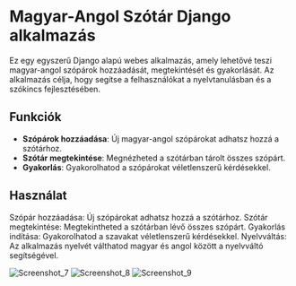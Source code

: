 # Magyar-Angol Szótár Django alkalmazás

Ez egy egyszerű Django alapú webes alkalmazás, amely lehetővé teszi magyar-angol szópárok hozzáadását, megtekintését és gyakorlását. Az alkalmazás célja, hogy segítse a felhasználókat a nyelvtanulásban és a szókincs fejlesztésében.

## Funkciók

- **Szópárok hozzáadása**: Új magyar-angol szópárokat adhatsz hozzá a szótárhoz.
- **Szótár megtekintése**: Megnézheted a szótárban tárolt összes szópárt.
- **Gyakorlás**: Gyakorolhatod a szópárokat véletlenszerű kérdésekkel.

## Használat
Szópár hozzáadása: Új szópárokat adhatsz hozzá a szótárhoz.
Szótár megtekintése: Megtekintheted a szótárban lévő összes szópárt.
Gyakorlás indítása: Gyakorolhatod a szavakat véletlenszerű kérdésekkel.
Nyelvváltás: Az alkalmazás nyelvét válthatod magyar és angol között a nyelvváltó segítségével.

![Screenshot_7](https://github.com/user-attachments/assets/1c0ffde1-6700-4cdf-83fe-56be19ab20da)
![Screenshot_8](https://github.com/user-attachments/assets/f3d3046d-e0fe-4545-b3a3-6da363060a44)
![Screenshot_9](https://github.com/user-attachments/assets/e4b68d00-5822-4d69-b70e-be76caf5fff9)
